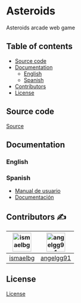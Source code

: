 # **Asteroids**

Asteroids arcade web game

## Table of contents

* [Source code](#Source-code)
* [Documentation](#Documentation)
   - [English](#Spanish)
   - [Spanish](#Spanish)
* [Contributors](#Contributors-✍️)
* [License](#License)


## Source code
[Source](src)


## Documentation

### English


### Spanish
* [Manual de usuario](documentation/spanish/Manual%20de%20usuario.md)
* [Documentación](documentation/spanish/Documentacion.md)


## Contributors ✍️

| <img alt="ismaelbg" title="ismaelbg" src="https://avatars1.githubusercontent.com/u/32902129?s=400&u=ca44012febefbab00eecfa2a7f1f5f552dca0060&v=4" width="50"> | <img alt="angelgg91" title="angelgg91" src="https://avatars3.githubusercontent.com/u/23009688?s=400&v=4" width="50"> |
| ------------------------------------------------------------ | ------------------------------------------------------------ |
| [ismaelbg](https://github.com/ismaelbg)            | [angelgg91](https://github.com/angelgg91)|


## License
[License](LICENSE)
